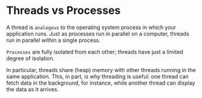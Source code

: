 # Threads vs Processes
A thread is `analogous` to the operating system process in which your application runs. Just as processes run in parallel on a computer, threads run in parallel within a single process.

`Processes` are fully isolated from each other; threads have just a limited degree of isolation.

In particular, threads share (heap) memory with other threads running in the same application. This, in part, is why threading is useful: one thread can fetch data in the background, for instance, while another thread can display the data as it arrives.